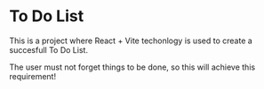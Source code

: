 # To Do List

This is a project where React + Vite techonlogy is used to create a succesfull To Do List.

The user must not forget things to be done, so this will achieve this requirement!

